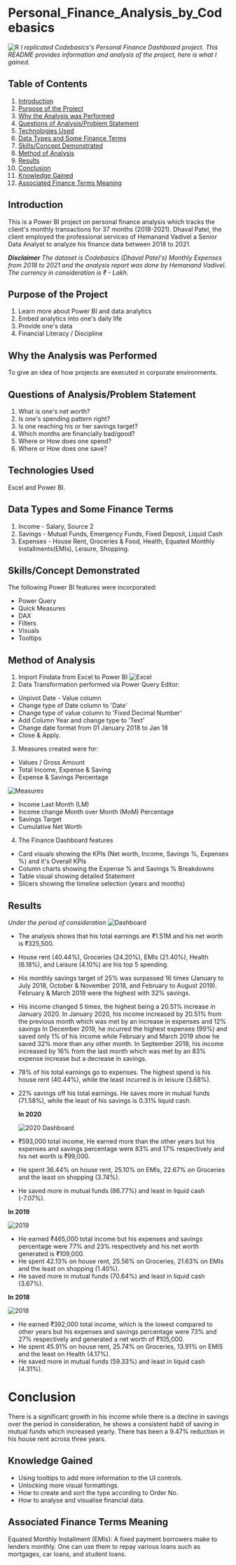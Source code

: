 # Personal_Finance_Analysis_by_Codebasics
![R](https://github.com/MilaarAdedayo/Personal_Finance_Analysis_by_Codebasics/assets/101608507/1e1ed3c2-1ad6-44e8-ae94-f65d0c690b5a)
*I replicated Codebasics's Personal Finance Dashboard project. This README provides information and analysis of the project, here is what I gained.*

## Table of Contents
1. [Introduction](#Introduction)
2. [Purpose of the Project](#Purpose-of-the-Project)
3. [Why the Analysis was Performed](#Why-the-Analysis-was-Performed)
4. [Questions of Analysis/Problem Statement](#Questions-of-Analysis/Problem-Statement)
5. [Technologies Used](#Technologies-Used)
6. [Data Types and Some Finance Terms](#Data-Types-and-Some-Finance-Terms)
7. [Skills/Concept Demonstrated](#Skills/Concept-Demonstrated)
8. [Method of Analysis](#Method-of-Analysis)
9. [Results](#Results)
10. [Conclusion](#Conclusion)
11. [Knowledge Gained](#Knowledge-Gained)
12. [Associated Finance Terms Meaning](#Associated-Finance-Terms-Meaning)

## Introduction
This is a Power BI project on personal finance analysis which tracks the client's monthly transactions for 37 months (2018-2021).
Dhaval Patel, the client employed the professional services of Hemanand Vadivel a Senior Data Analyst to analyze his finance data between 2018 to 2021.

***Disclaimer*** *The dataset is Codebasics (Dhaval Patel's) Monthly Expenses from 2018 to 2021 and the analysis report was done by Hemanand Vadivel.
The currency in consideration is ₹ - Lakh.*

## Purpose of the Project
1. Learn more about Power BI and data analytics
2. Embed analytics into one's daily life
3. Provide one's data
4. Financial Literacy / Discipline

## Why the Analysis was Performed
To give an idea of how projects are executed in corporate environments.

## Questions of Analysis/Problem Statement
1. What is one's net worth?
2. Is one's spending pattern right?
3. Is one reaching his or her savings target?
4. Which months are financially bad/good?
5. Where or How does one spend?
6. Where or How does one save?

## Technologies Used
Excel and Power BI.

## Data Types and Some Finance Terms
1. Income - Salary, Source 2
2. Savings - Mutual Funds, Emergency Funds, Fixed Deposit, Liquid Cash 
3. Expenses - House Rent, Groceries & Food, Health, Equated Monthly Installments(EMIs), Leisure, Shopping.

## Skills/Concept Demonstrated
The following Power BI features were incorporated:
  - Power Query 
  - Quick Measures 
  - DAX
  - Filters
  - Visuals
  - Tooltips

## Method of Analysis
1. Import Findata from Excel to Power BI
![Excel](https://github.com/MilaarAdedayo/Personal_Finance_Analysis_by_Codebasics/assets/101608507/a888142f-dcd1-4436-841e-6f5fc43e6bfd)
2. Data Transformation performed via Power Query Editor:
  - Unpivot Date - Value column
  - Change type of Date column to 'Date'
  - Change type of value column to 'Fixed Decimal Number'
  - Add Column Year and change type to 'Text'
  - Change date format from 01 January 2018 to Jan 18
  - Close & Apply.
3. Measures created were for:
 - Values / Gross Amount
  - Total Income, Expense & Saving
  - Expense & Savings Percentage
    
   ![Measures](https://github.com/MilaarAdedayo/Personal_Finance_Analysis_by_Codebasics/assets/101608507/8dccfff5-0afe-4b3e-89cf-08029dfdd6b7)
  
  - Income Last Month (LM)
  - Income change Month over Month (MoM) Percentage
  - Savings Target
  - Cumulative Net Worth
4. The Finance Dashboard features 
  - Card visuals showing the KPIs (Net worth, Income, Savings %, Expenses %) and it's Overall KPIs
  - Column charts showing the Expense % and Savings % Breakdowns
  - Table visual showing detailed Statement
  - Slicers showing the timeline selection (years and months)

## Results
_Under the period of consideration_
![Dashboard](https://github.com/MilaarAdedayo/Personal_Finance_Analysis_by_Codebasics/assets/101608507/aedc6413-a40a-45d3-a54c-1a8e3814d280)
- The analysis shows that his total earnings are ₹1.51M and his net worth is ₹325,500.
- House rent (40.44%), Groceries (24.20%), EMIs (21.40%), Health (6.18%), and Leisure (4.10%) are his top 5 spending.
- His monthly savings target of 25% was surpassed 16 times (January to July 2018, October & November 2018, and February to August 2019).
  February & March 2019 were the highest with 32% savings.
- His income changed 5 times, the highest being a 20.51% increase in January 2020.
  In January 2020, his income increased by 20.51% from the previous month which was met by an increase in expenses and 12% savings 
  In December 2019, he incurred the highest expenses (99%) and saved only 1% of his income while February and March 2019 show he saved 32% more than any other month.
  In September 2018, his income increased by 16% from the last month which was met by an 83% expense increase but a decrease in savings.
- 78% of his total earnings go to expenses. The highest spend is his house rent (40.44%), while the least incurred is in leisure (3.68%).
- 22% savings off his total earnings. He saves more in mutual funds (71.58%), while the least of his savings is 0.31% liquid cash.

  **In 2020**
  
  ![2020 Dashboard](https://github.com/MilaarAdedayo/Personal_Finance_Analysis_by_Codebasics/assets/101608507/1d8d3793-2f45-41d3-92f9-1e5b6c8f8e7b)
- ₹593,000 total income, He earned more than the other years but his expenses and savings percentage were 83% and 17% respectively and his net worth is ₹99,000.
- He spent 36.44% on house rent, 25.10% on EMIs, 22.67% on Groceries and the least on shopping (3.74%).
- He saved more in mutual funds (86.77%) and least in liquid cash (-7.07%).

 **In 2019**
 
 ![2019](https://github.com/MilaarAdedayo/Personal_Finance_Analysis_by_Codebasics/assets/101608507/54e04595-05d5-48d6-a7f3-c23916cce035)
- He earned ₹465,000 total income but his expenses and savings percentage were 77% and 23% respectively and his net worth generated is ₹109,000.
- He spent 42.13% on house rent, 25.56% on Groceries, 21.63% on EMIs and the least on shopping (1.40%).
- He saved more in mutual funds (70.64%) and least in liquid cash (3.67%).

**In 2018**

![2018](https://github.com/MilaarAdedayo/Personal_Finance_Analysis_by_Codebasics/assets/101608507/36c28dc8-715d-4979-ad1c-73b40bfe0523)
- He earned ₹392,000 total income, which is the lowest compared to other years but his expenses and savings percentage were 73% and 27% respectively and generated a net worth of ₹105,000.
- He spent 45.91% on house rent, 25.74% on Groceries, 13.91% on EMIS and the least on Health (4.17%).
- He saved more in mutual funds (59.33%) and least in liquid cash (4.31%).

# Conclusion
There is a significant growth in his income while there is a decline in savings over the period in consideration, he shows a consistent habit of saving in mutual funds which increased yearly. There has been a 9.47% reduction in his house rent across three years.

## Knowledge Gained
- Using tooltips to add more information to the UI controls.
- Unlocking more visual formattings.
- How to create and sort the type according to Order No. 
- How to analyse and visualise financial data.

## Associated Finance Terms Meaning
Equated Monthly Installment (EMIs): A fixed payment borrowers make to lenders monthly. One can use them to repay various loans such as mortgages, car loans, and student loans.

